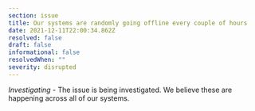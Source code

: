 ```yaml
---
section: issue
title: Our systems are randomly going offline every couple of hours
date: 2021-12-11T22:00:34.862Z
resolved: false
draft: false
informational: false
resolvedWhen: ""
severity: disrupted
---
```

*Investigating* - The issue is being investigated. We believe these are happening across all of our systems.